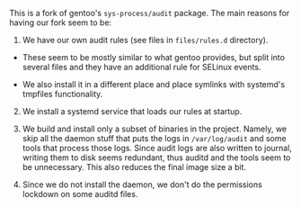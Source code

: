 This is a fork of gentoo's `sys-process/audit` package. The main
reasons for having our fork seem to be:

1. We have our own audit rules (see files in `files/rules.d`
   directory).

  - These seem to be mostly similar to what gentoo provides, but split
    into several files and they have an additional rule for SELinux
    events.

  - We also install it in a different place and place symlinks with
    systemd's tmpfiles functionality.

2. We install a systemd service that loads our rules at startup.

3. We build and install only a subset of binaries in the project.
   Namely, we skip all the daemon stuff that puts the logs in
   `/var/log/audit` and some tools that process those logs. Since
   audit logs are also written to journal, writing them to disk seems
   redundant, thus auditd and the tools seem to be unnecessary. This
   also reduces the final image size a bit.

4. Since we do not install the daemon, we don't do the permissions
   lockdown on some auditd files.
